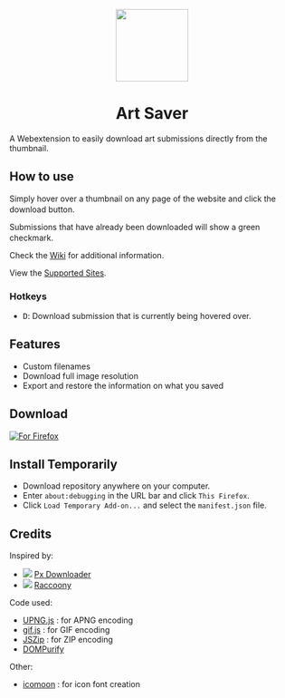 <p align="center">
<img src="https://github.com/solorey/Art-Saver/blob/master/icons/icon.svg" height=128 width=128>
</p>

<h1 align="center">Art Saver</h1>

A Webextension to easily download art submissions directly from the thumbnail.

## How to use

Simply hover over a thumbnail on any page of the website and click the download button.
<img src="https://github.com/solorey/Art-Saver/blob/master/icons/download.svg" width=16 height=16>

Submissions that have already been downloaded will show a green checkmark.
<img src="https://github.com/solorey/Art-Saver/blob/master/icons/check_green.svg" width=16 height=16>

Check the [Wiki][wiki] for additional information.

View the [Supported Sites][sites].

### Hotkeys
- <kbd>D</kbd>: Download submission that is currently being hovered over.

## Features
- Custom filenames
- Download full image resolution
- Export and restore the information on what you saved

## Download
[![For Firefox][amo]][addon]

## Install Temporarily
- Download repository anywhere on your computer.
- Enter `about:debugging` in the URL bar and click `This Firefox`.
- Click `Load Temporary Add-on...` and select the `manifest.json` file.

## Credits
Inspired by:
- ![][px-logo] [Px Downloader][px]
- ![][raccony-logo] [Raccoony][raccony]

Code used:
- [UPNG.js][upng] : for APNG encoding
- [gif.js][gif] : for GIF encoding
- [JSZip][zip] : for ZIP encoding
- [DOMPurify][dompurify]

Other:
- [icomoon][iconfont] : for icon font creation

[wiki]: https://github.com/solorey/Art-Saver/wiki
[sites]: https://github.com/solorey/Art-Saver/wiki/Supported-Sites

[addon]: https://addons.mozilla.org/en-US/firefox/addon/art-saver/

[amo]: https://ffp4g1ylyit3jdyti1hqcvtb-wpengine.netdna-ssl.com/addons/files/2015/11/get-the-addon.png

[px]: https://addons.mozilla.org/en-US/firefox/addon/px-downloader/
[px-logo]: https://addons.mozilla.org/user-media/addon_icons/802/802600-32.png

[raccony]: https://github.com/Simon-Tesla/RaccoonyWebEx
[raccony-logo]: https://raw.githubusercontent.com/Simon-Tesla/RaccoonyWebEx/master/src/icon-32.png

[upng]: https://github.com/photopea/UPNG.js/
[gif]: https://jnordberg.github.io/gif.js/
[zip]: https://stuk.github.io/jszip/
[dompurify]: https://github.com/cure53/DOMPurify

[iconfont]: https://icomoon.io/
